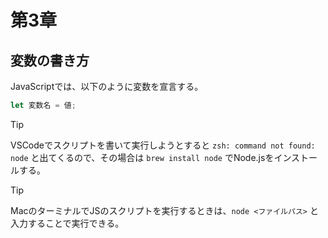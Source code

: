 # 第3章
## 変数の書き方
JavaScriptでは、以下のように変数を宣言する。
```javascript
let 変数名 = 値;
```

> [!TIP]
> VSCodeでスクリプトを書いて実行しようとすると `zsh: command not found: node` と出てくるので、その場合は `brew install node` でNode.jsをインストールする。

> [!TIP]
> MacのターミナルでJSのスクリプトを実行するときは、`node <ファイルパス>` と入力することで実行できる。